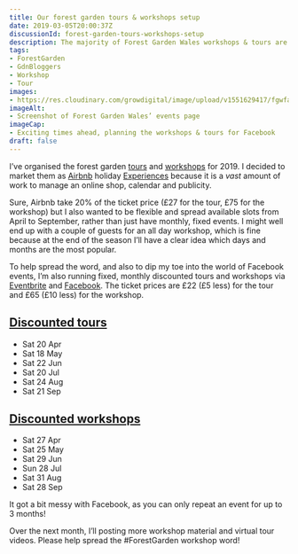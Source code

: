 ```yaml
---
title: Our forest garden tours & workshops setup
date: 2019-03-05T20:00:37Z
discussionId: forest-garden-tours-workshops-setup
description: The majority of Forest Garden Wales workshops & tours are on Airbnb, with monthly discount slots on Facebook/Eventbrite.
tags: 
- ForestGarden
- GdnBloggers
- Workshop
- Tour
images: 
- https://res.cloudinary.com/growdigital/image/upload/v1551629417/fgwfacebook-190303.png
imageAlt: 
- Screenshot of Forest Garden Wales’ events page
imageCap:
- Exciting times ahead, planning the workshops & tours for Facebook
draft: false
---
```


I’ve organised the forest garden [tours](/tour/) and [workshops](/workshop/) for 2019. I decided to market them as [Airbnb](https://www.airbnb.co.uk/) holiday [Experiences](https://www.airbnb.co.uk/s/Ceredigion/experiences?query=Ceredigion&place_id=ChIJcYOiuisEb0gR1zA-l2ZepU0&refinement_paths%5B%5D=%2Fexperiences) because it is a _vast_ amount of work to manage an online shop, calendar and publicity.

Sure, Airbnb take 20% of the ticket price (£27 for the tour, £75 for the workshop) but I also wanted to be flexible and spread available slots from April to September, rather than just have monthly, fixed events. I might well end up with a couple of guests for an all day workshop, which is fine because at the end of the season I’ll have a clear idea which days and months are the most popular.

To help spread the word, and also to dip my toe into the world of Facebook events, I’m also running fixed, monthly discounted tours and workshops via [Eventbrite](https://www.eventbrite.co.uk/o/jake-rayson-17248421654) and [Facebook](https://www.facebook.com/pg/forestgardenwales/events/). The ticket prices are £22 (£5 less) for the tour and £65 (£10 less) for the workshop.

## [Discounted tours](https://www.eventbrite.co.uk/o/jake-rayson-17248421654)

* Sat 20 Apr
* Sat 18 May
* Sat 22 Jun
* Sat 20 Jul
* Sat 24 Aug
* Sat 21 Sep

## [Discounted workshops](https://www.eventbrite.co.uk/o/jake-rayson-17248421654)

* Sat 27 Apr
* Sat 25 May
* Sat 29 Jun
* Sun 28 Jul
* Sat 31 Aug
* Sat 28 Sep

It got a bit messy with Facebook, as you can only repeat an event for up to 3 months!

Over the next month, I’ll posting more workshop material and virtual tour videos. Please help spread the #ForestGarden workshop word!
